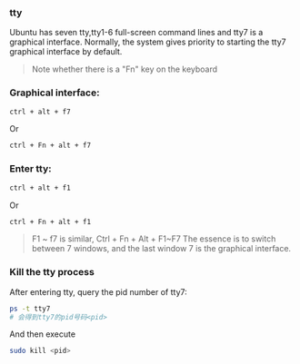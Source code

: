 ### tty
Ubuntu has seven tty,tty1-6 full-screen command lines and tty7 is a graphical interface. Normally, the system gives priority to starting the tty7 graphical interface by default.
> Note whether there is a "Fn" key on the keyboard
### Graphical interface:
```bash
ctrl + alt + f7
```
Or
```bash
ctrl + Fn + alt + f7
```
### Enter tty:
```bash
ctrl + alt + f1
```
Or
```bash
ctrl + Fn + alt + f1
```
> F1 ~ f7 is similar, Ctrl + Fn + Alt + F1~F7
> The essence is to switch between 7 windows, and the last window 7 is the graphical interface.
### Kill the tty process
After entering tty, query the pid number of tty7:
```bash
ps -t tty7
# 会得到tty7的pid号码<pid>
```
And then execute
```bash
sudo kill <pid>
```